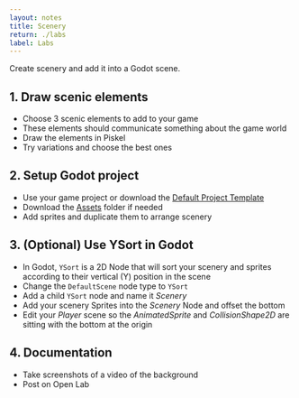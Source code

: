 ```yaml
---
layout: notes
title: Scenery
return: ./labs
label: Labs
---
```


<!-- <iframe width="560" height="315" src="https://www.youtube.com/embed/BaEwhW1uNT4?rel=0" frameborder="0" allowfullscreen></iframe> -->

Create scenery and add it into a Godot scene.

## 1. Draw scenic elements
- Choose 3 scenic elements to add to your game
- These elements should communicate something about the game world
- Draw the elements in Piskel
- Try variations and choose the best ones

## 2. Setup Godot project
- Use your game project or download the [Default Project Template](./270_BlankTemplate.zip)
- Download the [Assets](./270_Assets.zip) folder if needed
- Add sprites and duplicate them to arrange scenery

## 3. (Optional) Use YSort in Godot
- In Godot, `YSort` is a 2D Node that will sort your scenery and sprites according to their vertical (Y) position in the scene
- Change the `DefaultScene` node type to `YSort`
- Add a child `YSort` node and name it *Scenery*
- Add your scenery Sprites into the *Scenery* Node and offset the bottom
- Edit your *Player* scene so the *AnimatedSprite* and *CollisionShape2D* are sitting with the bottom at the origin

<!-- ## 3. Setup a Parallax Background
- In the *DefaultScene*, add a new *ParallaxBackground* node
- Then add a *ParallaxLayer*
- Add some elements to the layer
- Add your background image as the texture 
- In the *ParallaxLayer* node set the motion and mirroring settings
- Repeat with multiple layers for different elements -->

## 4. Documentation
- Take screenshots of a video of the background
- Post on Open Lab

